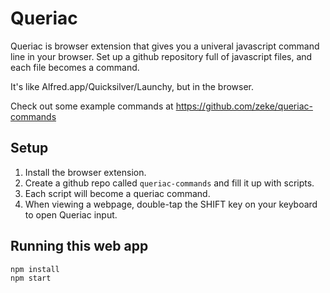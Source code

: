 # Queriac

Queriac is browser extension that gives you a univeral javascript command line in your browser. Set up a github repository full of javascript files, and each file becomes a command.

It's like Alfred.app/Quicksilver/Launchy, but in the browser.

Check out some example commands at https://github.com/zeke/queriac-commands

## Setup

1. Install the browser extension.
1. Create a github repo called `queriac-commands` and fill it up with scripts.
1. Each script will become a queriac command.
1. When viewing a webpage, double-tap the SHIFT key on your keyboard to open Queriac input.


## Running this web app

```sh
npm install
npm start
```
